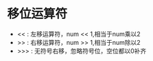 # 移位运算符

- <<    :   左移运算符，num << 1,相当于num乘以2
- \>>    :   右移运算符，num >> 1,相当于num除以2
- \>>>   :   无符号右移，忽略符号位，空位都以0补齐